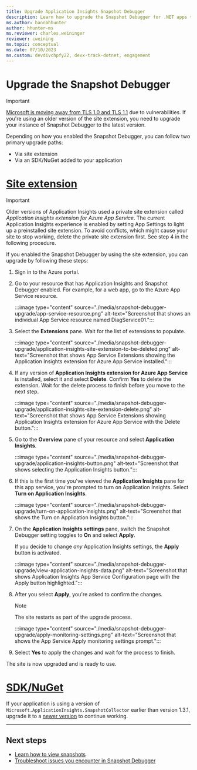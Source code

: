 ```yaml
---
title: Upgrade Application Insights Snapshot Debugger
description: Learn how to upgrade the Snapshot Debugger for .NET apps to the latest version on Azure App Services or via NuGet packages.
ms.author: hannahhunter
author: hhunter-ms
ms.reviewer: charles.weininger
reviewer: cweining
ms.topic: conceptual
ms.date: 07/10/2023
ms.custom: devdivchpfy22, devx-track-dotnet, engagement
---
```


# Upgrade the Snapshot Debugger

> [!IMPORTANT]
> [Microsoft is moving away from TLS 1.0 and TLS 1.1](/lifecycle/announcements/transport-layer-security-1x-disablement) due to vulnerabilities. If you're using an older version of the site extension, you need to upgrade your instance of Snapshot Debugger to the latest version.

Depending on how you enabled the Snapshot Debugger, you can follow two primary upgrade paths:

- Via site extension
- Via an SDK/NuGet added to your application

# [Site extension](#tab/site-ext)

> [!IMPORTANT]
> Older versions of Application Insights used a private site extension called *Application Insights extension for Azure App Service*. 
> The current Application Insights experience is enabled by setting App Settings to light up a preinstalled site extension.
> To avoid conflicts, which might cause your site to stop working, delete the private site extension first. See step 4 in the following procedure.

If you enabled the Snapshot Debugger by using the site extension, you can upgrade by following these steps:

1. Sign in to the Azure portal.
1. Go to your resource that has Application Insights and Snapshot Debugger enabled. For example, for a web app, go to the Azure App Service resource.

   :::image type="content" source="./media/snapshot-debugger-upgrade/app-service-resource.png" alt-text="Screenshot that shows an individual App Service resource named DiagService01.":::

1. Select the **Extensions** pane. Wait for the list of extensions to populate.

   :::image type="content" source="./media/snapshot-debugger-upgrade/application-insights-site-extension-to-be-deleted.png" alt-text="Screenshot that shows App Service Extensions showing the Application Insights extension for Azure App Service installed.":::

1. If any version of **Application Insights extension for Azure App Service** is installed, select it and select **Delete**. Confirm **Yes** to delete the extension. Wait for the delete process to finish before you move to the next step.

   :::image type="content" source="./media/snapshot-debugger-upgrade/application-insights-site-extension-delete.png" alt-text="Screenshot that shows App Service Extensions showing Application Insights extension for Azure App Service with the Delete button.":::

1. Go to the **Overview** pane of your resource and select **Application Insights**.

   :::image type="content" source="./media/snapshot-debugger-upgrade/application-insights-button.png" alt-text="Screenshot that shows selecting the Application Insights button.":::

1. If this is the first time you've viewed the **Application Insights** pane for this app service, you're prompted to turn on Application Insights. Select **Turn on Application Insights**.

   :::image type="content" source="./media/snapshot-debugger-upgrade/turn-on-application-insights.png" alt-text="Screenshot that shows the Turn on Application Insights button.":::

1. On the **Application Insights settings** pane, switch the Snapshot Debugger setting toggles to **On** and select **Apply**.

   If you decide to change *any* Application Insights settings, the **Apply** button is activated.

   :::image type="content" source="./media/snapshot-debugger-upgrade/view-application-insights-data.png" alt-text="Screenshot that shows Application Insights App Service Configuration page with the Apply button highlighted.":::

1. After you select **Apply**, you're asked to confirm the changes.

    > [!NOTE]
    > The site restarts as part of the upgrade process.

   :::image type="content" source="./media/snapshot-debugger-upgrade/apply-monitoring-settings.png" alt-text="Screenshot that shows the App Service Apply monitoring settings prompt.":::

1. Select **Yes** to apply the changes and wait for the process to finish.

The site is now upgraded and is ready to use.


# [SDK/NuGet](#tab/sdk-nuget)

If your application is using a version of `Microsoft.ApplicationInsights.SnapshotCollector` earlier than version 1.3.1, upgrade it to a [newer version](https://www.nuget.org/packages/Microsoft.ApplicationInsights.SnapshotCollector) to continue working.

---

## Next steps

- [Learn how to view snapshots](./snapshot-debugger-data.md)
- [Troubleshoot issues you encounter in Snapshot Debugger](./snapshot-debugger-troubleshoot.md)